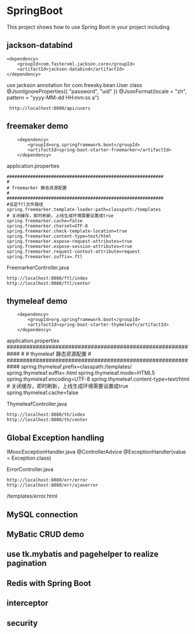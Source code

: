 # SpringBoot

This project  shows how to use Spring Boot in your project including

## jackson-databind
	<dependency>
		<groupId>com.fasterxml.jackson.core</groupId>
		<artifactId>jackson-databind</artifactId>
	</dependency>

  use jackson annotation for com.freesky.bean.User class
 	@JsonIgnoreProperties({ "password", "uid" })
  	@JsonFormat(locale = "zh", pattern = "yyyy-MM-dd HH:mm:ss a")
  
 	 http://localhost:8080/api/users

## freemaker demo
		<dependency>
			<groupId>org.springframework.boot</groupId>
			<artifactId>spring-boot-starter-freemarker</artifactId>
		</dependency>

application.properties

	############################################################
	#
	# freemarker 静态资源配置
	#
	############################################################
	#设定ftl文件路径
	spring.freemarker.template-loader-path=classpath:/templates
	# 关闭缓存，即时刷新，上线生成环境需要设置成true
	spring.freemarker.cache=false
	spring.freemarker.charset=UTF-8
	spring.freemarker.check-template-location=true
	spring.freemarker.content-type=text/html
	spring.freemarker.expose-request-attributes=true
	spring.freemarker.expose-session-attributes=true
	spring.freemarker.request-context-attribute=request
	spring.freemarker.suffix=.ftl

FreemarkerController.java

	http://localhost:8080/ftl/index
	http://localhost:8080/ftl/center

## thymeleaf demo
		<dependency>
			<groupId>org.springframework.boot</groupId>
			<artifactId>spring-boot-starter-thymeleaf</artifactId>
		</dependency>

application.properties
	############################################################
	#
	# thymeleaf 静态资源配置
	#
	############################################################
	spring.thymeleaf.prefix=classpath:/templates/
	spring.thymeleaf.suffix=.html
	spring.thymeleaf.mode=HTML5
	spring.thymeleaf.encoding=UTF-8
	spring.thymeleaf.content-type=text/html
	# 关闭缓存，即时刷新，上线生成环境需要设置成true
	spring.thymeleaf.cache=false

ThymeleafController.java

	http://localhost:8080/th/index
	http://localhost:8080/th/center

## Global Exception handling
IMoocExceptionHandler.java
	@ControllerAdvice
	@ExceptionHandler(value = Exception.class)

ErrorController.java

	http://localhost:8080/err/error
	http://localhost:8080/err/ajaxerror
	
/templates/error.html

## MySQL connection
## MyBatic CRUD demo
## use tk.mybatis and pagehelper to realize pagination
## Redis with Spring Boot
## interceptor
## security
